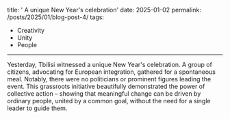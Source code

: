 title: ' A unique New Year's celebration'
date: 2025-01-02
permalink: /posts/2025/01/blog-post-4/
tags:
  - Creativity
  - Unity
  - People
---

Yesterday, Tbilisi witnessed a unique New Year's celebration. A group of citizens, advocating for European integration, gathered for a spontaneous meal. Notably, there were no politicians or prominent figures leading the event. This grassroots initiative beautifully demonstrated the power of collective action – showing that meaningful change can be driven by ordinary people, united by a common goal, without the need for a single leader to guide them.

